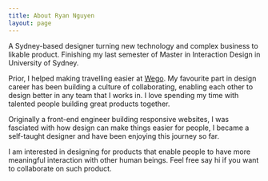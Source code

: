 ```yaml
---
title: About Ryan Nguyen
layout: page
---
```


A Sydney-based designer turning new technology and complex business to likable product. Finishing my last semester of Master in Interaction Design in University of Sydney.

Prior, I helped making travelling easier at [Wego](https://www.wego.com). My favourite part in design career has been building a culture of collaborating, enabling each other to design better in any team that I works in. I love spending my time with talented people building great products together. 

Originally a front-end engineer building responsive websites, I was fasciated with how design can make things easier for people, I became a self-taught designer and have been enjoying this journey so far.

I am interested in designing for products that enable people to have more meaningful interaction with other human beings. Feel free say hi if you want to collaborate on such product.
